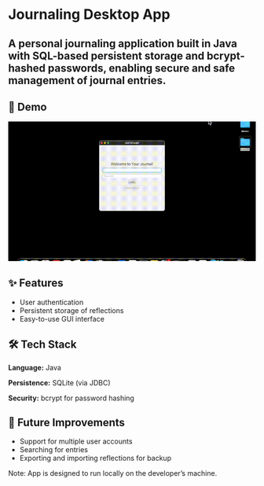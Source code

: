 # Journaling Desktop App

A personal journaling application built in Java with SQL-based persistent storage and bcrypt-hashed passwords, enabling secure and safe management of journal entries.
---

## 🎥 Demo
![App Demo](journaldemo.gif)

## ✨ Features
- User authentication
- Persistent storage of reflections
- Easy-to-use GUI interface

## 🛠️ Tech Stack
**Language:** Java

**Persistence:** SQLite (via JDBC)

**Security:** bcrypt for password hashing

## 🔮 Future Improvements
- Support for multiple user accounts
- Searching for entries
- Exporting and importing reflections for backup


Note: App is designed to run locally on the developer’s machine.
